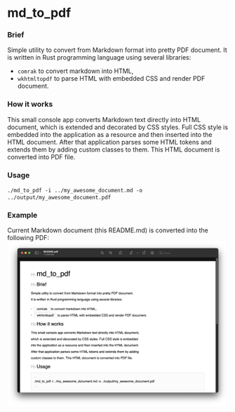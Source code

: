 # md_to_pdf

### Brief
Simple utility to convert from Markdown format into pretty PDF document. 
It is written in Rust programming language using several libraries:
- `comrak` to convert markdown into HTML,
- `wkhtmltopdf` to parse HTML with embedded CSS and render PDF document.

### How it works
This small console app converts Markdown text directly into HTML document,
which is extended and decorated by CSS styles. Full CSS style is embedded
into the application as a resource and then inserted into the HTML document.
After that application parses some HTML tokens and extends them by adding
custom classes to them. This HTML document is converted into PDF file.

### Usage
```shell
./md_to_pdf -i ../my_awesome_document.md -o ../output/my_awesome_document.pdf
```

### Example
Current Markdown document (this README.md) is converted into the following PDF:
![Example](./docs/images/example.png)